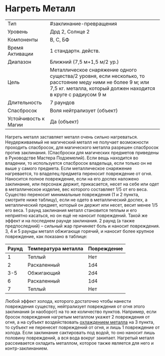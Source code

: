 # Нагреть Металл

|                      |                                                                                                                                                                               |
| -------------------- | ----------------------------------------------------------------------------------------------------------------------------------------------------------------------------- |
| Тип                  | #заклинание-превращения                                                                                                                                                       | 
| Уровень              | Дрд 2, Солнце 2                                                                                                                                                               |
| Компоненты           | В, С, БФ                                                                                                                                                                      |
| Время Активации      | 1 стандартн. действ.                                                                                                                                                          |
| Диапазон             | Ближний (7,5 м+1,5 м/2 ур.)                                                                                                                                                   |
| Цель                 | Металлическое снаряжение одного существа/2 уровня, если несколько, то расстояние меду ними не более 9 м; или 7,5 кг. металла, который должен находится в круге с радиусом 9 м |
| Длительность         | 7 раундов                                                                                                                                                                     |
| Спасбросок           | Воля нейтрализует (объект)                                                                                                                                                    |
| Устойчивость к Магии | Да (объект)                                                                                                                                                                   |

Нагреть металл заставляет металл очень сильно нагреваться. Неудерживаемый не магический металл не получает возможности проходить спасбросок, для магического металла разрешен спасбросок против заклинания. (Спасброски для магических предметов приведены в Руководстве Мастера Подземелий). Если вещь находится во владении, то используется спасбросок владельца, если только он не выше у самого предмета. Если металлическое снаряжение нагревается, то владелец предмета переносит повреждение от огня. Наносится полное повреждение, если на его доспех наложено заклинание, или персонаж держит, прикасается, несет на себе или одет в металлическое изделие, вес которого составляет 1/5 от его веса. Существо переносит минимальные повреждения (1 и 2 пункта, смотрите ниже таблицу), если не одето в металлический доспех, а металлический предмет, который он держит или несет, весит менее 1/5 его веса. 1 раунд заклинания металл становится теплым и его неприятно касаться, но он ещё не наносит повреждений. Такой же эффект и на последнем раунде заклинания. 2 раунд (а также предпоследний) – сильный жар причиняет боль и наносит повреждения. 3, 4 и 5 раунды металл обжигающе горячий, и наносит более крупное повреждение, как показано в таблице:

| Раунд | Температура металла | Повреждение |
| ----- | ------------------- | ----------- |
| 1     | Теплый              | Нет         |
| 2     | Раскаленный         | 1d4         |
| 3-5   | Обжигающий          | 2d4         |
| 6     | Раскаленный         | 1d4         |
| 7     | Теплый              | Нет         |



Любой эффект холода, которого достаточно чтобы нанести повреждения существу, нейтрализует повреждения от огня этого заклинания (и наоборот) на то же количество пунктов. Например, если бросок повреждения нагретым металлом укажет 2 повреждения от огня, а на субъект воздействовать [охлаждением металла](/spells/охладить-металл.md) на 3 пункта, то субъект не перенесет повреждений от огня, и лишь 1 повреждение от холода. Если заклинание сактировать под водой, то оно наносит лишь половину повреждений, а вся вода вокруг закипает. Нагретый металл рассеивается охладить металлом, которое также является для него и контр-заклинанием.